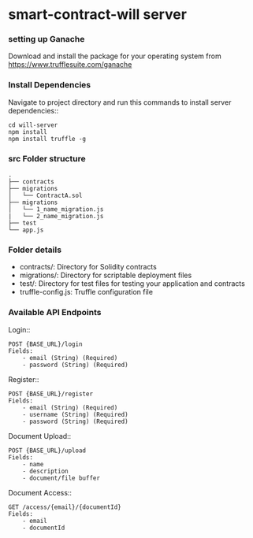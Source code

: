 # smart-contract-will server


### setting up Ganache

Download and install the package for your operating system from https://www.trufflesuite.com/ganache

### Install Dependencies

Navigate to project directory and run this commands to install server dependencies::

    cd will-server
    npm install
    npm install truffle -g

### src Folder structure
```
.
├── contracts
├── migrations
│   └── ContractA.sol
├── migrations
│   └── 1_name_migration.js
|   └── 2_name_migration.js
├── test
└── app.js
```

### Folder details
- contracts/: Directory for Solidity contracts
- migrations/: Directory for scriptable deployment files
- test/: Directory for test files for testing your application and contracts
- truffle-config.js: Truffle configuration file


### Available API Endpoints

Login::

    POST {BASE_URL}/login
    Fields: 
        - email (String) (Required)
        - password (String) (Required)

Register::

    POST {BASE_URL}/register
    Fields: 
        - email (String) (Required)
        - username (String) (Required)
        - password (String) (Required)

Document Upload::

    POST {BASE_URL}/upload
    Fields: 
        - name
        - description
        - document/file buffer

Document Access::

    GET /access/{email}/{documentId}
    Fields: 
        - email
        - documentId

